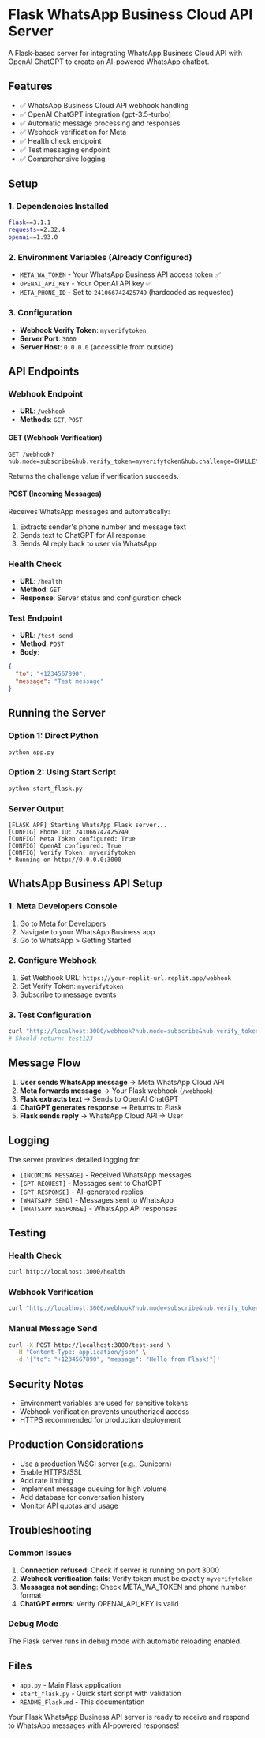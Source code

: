 # Flask WhatsApp Business Cloud API Server

A Flask-based server for integrating WhatsApp Business Cloud API with OpenAI ChatGPT to create an AI-powered WhatsApp chatbot.

## Features

- ✅ WhatsApp Business Cloud API webhook handling
- ✅ OpenAI ChatGPT integration (gpt-3.5-turbo)
- ✅ Automatic message processing and responses
- ✅ Webhook verification for Meta
- ✅ Health check endpoint
- ✅ Test messaging endpoint
- ✅ Comprehensive logging

## Setup

### 1. Dependencies Installed
```bash
flask==3.1.1
requests==2.32.4
openai==1.93.0
```

### 2. Environment Variables (Already Configured)
- `META_WA_TOKEN` - Your WhatsApp Business API access token ✅
- `OPENAI_API_KEY` - Your OpenAI API key ✅
- `META_PHONE_ID` - Set to `241066742425749` (hardcoded as requested)

### 3. Configuration
- **Webhook Verify Token**: `myverifytoken`
- **Server Port**: `3000`
- **Server Host**: `0.0.0.0` (accessible from outside)

## API Endpoints

### Webhook Endpoint
- **URL**: `/webhook`
- **Methods**: `GET`, `POST`

#### GET (Webhook Verification)
```
GET /webhook?hub.mode=subscribe&hub.verify_token=myverifytoken&hub.challenge=CHALLENGE
```
Returns the challenge value if verification succeeds.

#### POST (Incoming Messages)
Receives WhatsApp messages and automatically:
1. Extracts sender's phone number and message text
2. Sends text to ChatGPT for AI response
3. Sends AI reply back to user via WhatsApp

### Health Check
- **URL**: `/health`
- **Method**: `GET`
- **Response**: Server status and configuration check

### Test Endpoint
- **URL**: `/test-send`
- **Method**: `POST`
- **Body**:
```json
{
  "to": "+1234567890",
  "message": "Test message"
}
```

## Running the Server

### Option 1: Direct Python
```bash
python app.py
```

### Option 2: Using Start Script
```bash
python start_flask.py
```

### Server Output
```
[FLASK APP] Starting WhatsApp Flask server...
[CONFIG] Phone ID: 241066742425749
[CONFIG] Meta Token configured: True
[CONFIG] OpenAI configured: True
[CONFIG] Verify Token: myverifytoken
* Running on http://0.0.0.0:3000
```

## WhatsApp Business API Setup

### 1. Meta Developers Console
1. Go to [Meta for Developers](https://developers.facebook.com)
2. Navigate to your WhatsApp Business app
3. Go to WhatsApp > Getting Started

### 2. Configure Webhook
1. Set Webhook URL: `https://your-replit-url.replit.app/webhook`
2. Set Verify Token: `myverifytoken`
3. Subscribe to message events

### 3. Test Configuration
```bash
curl "http://localhost:3000/webhook?hub.mode=subscribe&hub.verify_token=myverifytoken&hub.challenge=test123"
# Should return: test123
```

## Message Flow

1. **User sends WhatsApp message** → Meta WhatsApp Cloud API
2. **Meta forwards message** → Your Flask webhook (`/webhook`)
3. **Flask extracts text** → Sends to OpenAI ChatGPT
4. **ChatGPT generates response** → Returns to Flask
5. **Flask sends reply** → WhatsApp Cloud API → User

## Logging

The server provides detailed logging for:
- `[INCOMING MESSAGE]` - Received WhatsApp messages
- `[GPT REQUEST]` - Messages sent to ChatGPT
- `[GPT RESPONSE]` - AI-generated replies
- `[WHATSAPP SEND]` - Messages sent to WhatsApp
- `[WHATSAPP RESPONSE]` - WhatsApp API responses

## Testing

### Health Check
```bash
curl http://localhost:3000/health
```

### Webhook Verification
```bash
curl "http://localhost:3000/webhook?hub.mode=subscribe&hub.verify_token=myverifytoken&hub.challenge=test123"
```

### Manual Message Send
```bash
curl -X POST http://localhost:3000/test-send \
  -H "Content-Type: application/json" \
  -d '{"to": "+1234567890", "message": "Hello from Flask!"}'
```

## Security Notes

- Environment variables are used for sensitive tokens
- Webhook verification prevents unauthorized access
- HTTPS recommended for production deployment

## Production Considerations

- Use a production WSGI server (e.g., Gunicorn)
- Enable HTTPS/SSL
- Add rate limiting
- Implement message queuing for high volume
- Add database for conversation history
- Monitor API quotas and usage

## Troubleshooting

### Common Issues
1. **Connection refused**: Check if server is running on port 3000
2. **Webhook verification fails**: Verify token must be exactly `myverifytoken`
3. **Messages not sending**: Check META_WA_TOKEN and phone number format
4. **ChatGPT errors**: Verify OPENAI_API_KEY is valid

### Debug Mode
The Flask server runs in debug mode with automatic reloading enabled.

## Files

- `app.py` - Main Flask application
- `start_flask.py` - Quick start script with validation
- `README_Flask.md` - This documentation

Your Flask WhatsApp Business API server is ready to receive and respond to WhatsApp messages with AI-powered responses!